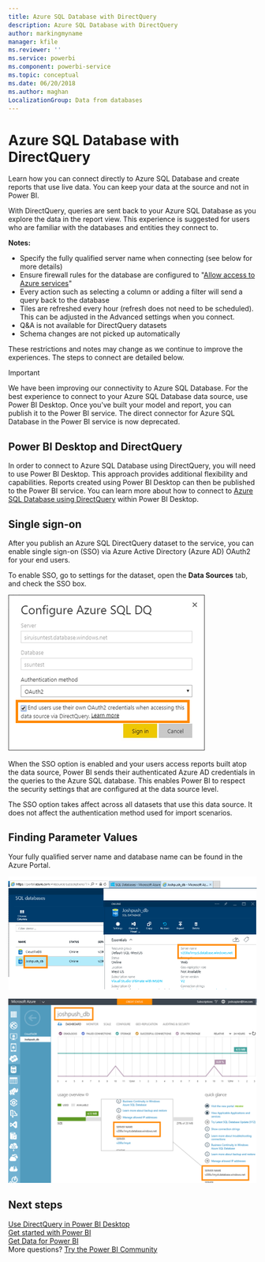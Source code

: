 ```yaml
---
title: Azure SQL Database with DirectQuery
description: Azure SQL Database with DirectQuery
author: markingmyname
manager: kfile
ms.reviewer: ''
ms.service: powerbi
ms.component: powerbi-service
ms.topic: conceptual
ms.date: 06/20/2018
ms.author: maghan
LocalizationGroup: Data from databases
---
```

# Azure SQL Database with DirectQuery
Learn how you can connect directly to Azure SQL Database and create reports that use live data. You can keep your data at the source and not in Power BI.

With DirectQuery, queries are sent back to your Azure SQL Database as you explore the data in the report view. This experience is suggested for users who are familiar with the databases and entities they connect to.

**Notes:**

* Specify the fully qualified server name when connecting (see below for more details)
* Ensure firewall rules for the database are configured to "[Allow access to Azure services](https://msdn.microsoft.com/library/azure/ee621782.aspx)"
* Every action such as selecting a column or adding a filter will send a query back to the database
* Tiles are refreshed every hour (refresh does not need to be scheduled). This can be adjusted in the Advanced settings when you connect.
* Q&A is not available for DirectQuery datasets
* Schema changes are not picked up automatically

These restrictions and notes may change as we continue to improve the experiences. The steps to connect are detailed below.

> [!Important]
> We have been improving our connectivity to Azure SQL Database.  For the best experience to connect to your Azure SQL Database data source, use Power BI Desktop.  Once you've built your model and report, you can publish it to the Power BI service.  The direct connector for Azure SQL Database in the Power BI service is now deprecated.
>

## Power BI Desktop and DirectQuery
In order to connect to Azure SQL Database using DirectQuery, you will need to use Power BI Desktop. This approach provides additional flexibility and capabilities. Reports created using Power BI Desktop can then be published to the Power BI service. You can learn more about how to connect to [Azure SQL Database using DirectQuery](desktop-use-directquery.md) within Power BI Desktop. 

## Single sign-on

After you publish an Azure SQL DirectQuery dataset to the service, you can enable single sign-on (SSO) via Azure Active Directory (Azure AD) OAuth2 for your end users. 

To enable SSO, go to settings for the dataset, open the **Data Sources** tab, and check the SSO box.

![Configure Azure SQL DQ dialog box](media/service-azure-sql-database-with-direct-connect/sso-dialog.png)

When the SSO option is enabled and your users access reports built atop the data source, Power BI sends their authenticated Azure AD credentials in the queries to the Azure SQL database. This enables Power BI to respect the security settings that are configured at the data source level.

The SSO option takes affect across all datasets that use this data source. It does not affect the authentication method used for import scenarios.

## Finding Parameter Values
Your fully qualified server name and database name can be found in the Azure Portal.

![](media/service-azure-sql-database-with-direct-connect/azureportnew_update.png)

![](media/service-azure-sql-database-with-direct-connect/azureportal_update.png)

## Next steps
[Use DirectQuery in Power BI Desktop](desktop-use-directquery.md)  
[Get started with Power BI](service-get-started.md)  
[Get Data for Power BI](service-get-data.md)  
More questions? [Try the Power BI Community](http://community.powerbi.com/)
